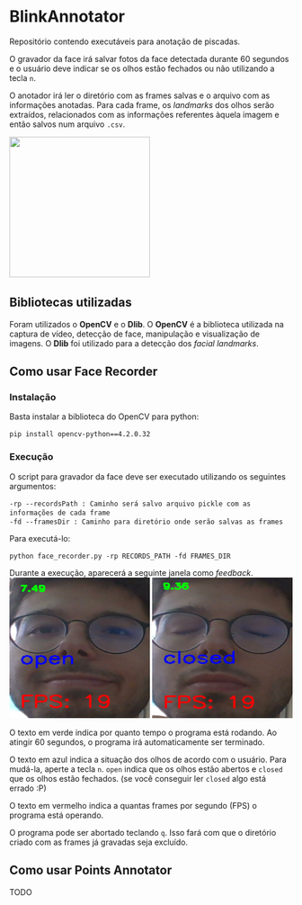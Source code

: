 # BlinkAnnotator

Repositório contendo executáveis para anotação de piscadas. 

O gravador da face irá salvar fotos da face detectada durante 60 segundos e o usuário deve indicar se os olhos estão fechados ou não utilizando a tecla `n`.

O anotador irá ler o diretório com as frames salvas e o arquivo com as informações anotadas. Para cada frame, os *landmarks* dos olhos serão extraídos, relacionados com as informações referentes àquela imagem e então salvos num arquivo `.csv`.

<img src="https://www.pyimagesearch.com/wp-content/uploads/2017/04/facial_landmarks_68markup-768x619.jpg" width="250" height="250">

## Bibliotecas utilizadas
Foram utilizados o **OpenCV** e o **Dlib**.
O **OpenCV** é a biblioteca utilizada na captura de vídeo, detecção de face, manipulação e visualização de imagens.
O **Dlib** foi utilizado para a detecção dos *facial landmarks*.

## Como usar Face Recorder
### Instalação
Basta instalar a biblioteca do OpenCV para python: 
```
pip install opencv-python==4.2.0.32
```
### Execução
O script para gravador da face deve ser executado utilizando os seguintes argumentos:
```
-rp --recordsPath : Caminho será salvo arquivo pickle com as informações de cada frame
-fd --framesDir : Caminho para diretório onde serão salvas as frames
```

Para executá-lo:
```
python face_recorder.py -rp RECORDS_PATH -fd FRAMES_DIR
```

Durante a execução, aparecerá a seguinte janela como *feedback*.
<br>
<img src="./assets/open.png" width="250" height="250">
<img src="./assets/closed.png" width="250" height="250">

O texto em verde indica por quanto tempo o programa está rodando. Ao atingir 60 segundos, o programa irá automaticamente ser terminado.

O texto em azul indica a situação dos olhos de acordo com o usuário. Para mudá-la, aperte a tecla `n`. `open` indica que os olhos estão abertos e `closed` que os olhos estão fechados. (se você conseguir ler `closed` algo está errado :P)

O texto em vermelho indica a quantas frames por segundo (FPS) o programa está operando. 

O programa pode ser abortado teclando `q`. Isso fará com que o diretório criado com as frames já gravadas seja excluído.

## Como usar Points Annotator
TODO
